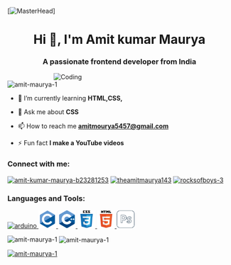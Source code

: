 [![MasterHead](https://i.pinimg.com/originals/f9/b8/8d/f9b88deeae101d6a8572063bb63c286e.gif)]
<h1 align="center">Hi 👋, I'm Amit kumar Maurya</h1>
<h3 align="center">A passionate frontend developer from India</h3>
<img align="right" alt="Coding" width="400" src="https://mir-s3-cdn-cf.behance.net/project_modules/hd/06f21a161921919.63cd7887d0a70.gif">

<p align="left"> <img src="https://komarev.com/ghpvc/?username=amit-maurya-1&label=Profile%20views&color=0e75b6&style=flat" alt="amit-maurya-1" /> </p>

- 🌱 I’m currently learning **HTML,CSS,**

- 💬 Ask me about **CSS**

- 📫 How to reach me **amitmourya5457@gmail.com**

- ⚡ Fun fact **I make a YouTube videos**

<h3 align="left">Connect with me:</h3>
<p align="left">
<a href="https://linkedin.com/in/amit-kumar-maurya-b23281253" target="blank"><img align="center" src="https://raw.githubusercontent.com/rahuldkjain/github-profile-readme-generator/master/src/images/icons/Social/linked-in-alt.svg" alt="amit-kumar-maurya-b23281253" height="30" width="40" /></a>
<a href="https://instagram.com/theamitmaurya143" target="blank"><img align="center" src="https://raw.githubusercontent.com/rahuldkjain/github-profile-readme-generator/master/src/images/icons/Social/instagram.svg" alt="theamitmaurya143" height="30" width="40" /></a>
 <a href="https://www.youtube.com/@rocksofboys-3" target="blank"><img align="center" src="https://raw.githubusercontent.com/rahuldkjain/github-profile-readme-generator/master/src/images/icons/Social/youtube.svg" alt="rocksofboys-3" height="30" width="40" /></a>
</p>

<h3 align="left">Languages and Tools:</h3>
<p align="left"> <a href="https://www.arduino.cc/" target="_blank" rel="noreferrer"> <img src="https://cdn.worldvectorlogo.com/logos/arduino-1.svg" alt="arduino" width="40" height="40"/> </a> <a href="https://www.cprogramming.com/" target="_blank" rel="noreferrer"> <img src="https://raw.githubusercontent.com/devicons/devicon/master/icons/c/c-original.svg" alt="c" width="40" height="40"/> </a> <a href="https://www.w3schools.com/cpp/" target="_blank" rel="noreferrer"> <img src="https://raw.githubusercontent.com/devicons/devicon/master/icons/cplusplus/cplusplus-original.svg" alt="cplusplus" width="40" height="40"/> </a> <a href="https://www.w3schools.com/css/" target="_blank" rel="noreferrer"> <img src="https://raw.githubusercontent.com/devicons/devicon/master/icons/css3/css3-original-wordmark.svg" alt="css3" width="40" height="40"/> </a> <a href="https://www.w3.org/html/" target="_blank" rel="noreferrer"> <img src="https://raw.githubusercontent.com/devicons/devicon/master/icons/html5/html5-original-wordmark.svg" alt="html5" width="40" height="40"/> </a> <a href="https://www.photoshop.com/en" target="_blank" rel="noreferrer"> <img src="https://raw.githubusercontent.com/devicons/devicon/master/icons/photoshop/photoshop-line.svg" alt="photoshop" width="40" height="40"/> </a> </p>

<p><img align="left" src="https://github-readme-stats.vercel.app/api/top-langs?username=amit-maurya-1&show_icons=true&locale=en&layout=compact" alt="amit-maurya-1" /></p>

<p>&nbsp;<img align="center" src="https://github-readme-stats.vercel.app/api?username=amit-maurya-1&show_icons=true&locale=en" alt="amit-maurya-1" /></p>

<p align="left"> <a href="https://github.com/ryo-ma/github-profile-trophy"><img src="https://github-profile-trophy.vercel.app/?username=amit-maurya-1" alt="amit-maurya-1" /></a> </p>

